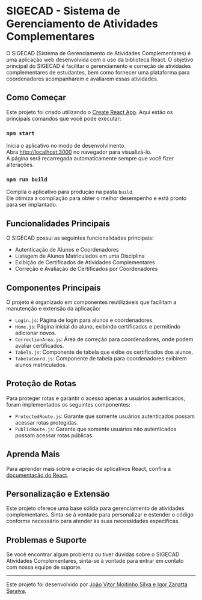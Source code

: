 # SIGECAD - Sistema de Gerenciamento de Atividades Complementares

O SIGECAD (Sistema de Gerenciamento de Atividades Complementares) é uma aplicação web desenvolvida com o uso da biblioteca React. O objetivo principal do SIGECAD é facilitar o gerenciamento e correção de atividades complementares de estudantes, bem como fornecer uma plataforma para coordenadores acompanharem e avaliarem essas atividades.

## Como Começar

Este projeto foi criado utilizando o [Create React App](https://github.com/facebook/create-react-app). Aqui estão os principais comandos que você pode executar:

### `npm start`

Inicia o aplicativo no modo de desenvolvimento.\
Abra [http://localhost:3000](http://localhost:3000) no navegador para visualizá-lo.\
A página será recarregada automaticamente sempre que você fizer alterações.

### `npm run build`

Compila o aplicativo para produção na pasta `build`.\
Ele otimiza a compilação para obter o melhor desempenho e está pronto para ser implantado.

## Funcionalidades Principais

O SIGECAD possui as seguintes funcionalidades principais:

- Autenticação de Alunos e Coordenadores
- Listagem de Alunos Matriculados em uma Disciplina
- Exibição de Certificados de Atividades Complementares
- Correção e Avaliação de Certificados por Coordenadores

## Componentes Principais

O projeto é organizado em componentes reutilizáveis que facilitam a manutenção e extensão da aplicação:

- `Login.js`: Página de login para alunos e coordenadores.
- `Home.js`: Página inicial do aluno, exibindo certificados e permitindo adicionar novos.
- `CorrectionArea.js`: Área de correção para coordenadores, onde podem avaliar certificados.
- `Tabela.js`: Componente de tabela que exibe os certificados dos alunos.
- `TabelaCoord.js`: Componente de tabela para coordenadores exibirem alunos matriculados.

## Proteção de Rotas

Para proteger rotas e garantir o acesso apenas a usuários autenticados, foram implementados os seguintes componentes:

- `ProtectedRoute.js`: Garante que somente usuários autenticados possam acessar rotas protegidas.
- `PublicRoute.js`: Garante que somente usuários não autenticados possam acessar rotas públicas.

## Aprenda Mais

Para aprender mais sobre a criação de aplicativos React, confira a [documentação do React](https://reactjs.org/).

## Personalização e Extensão

Este projeto oferece uma base sólida para gerenciamento de atividades complementares. Sinta-se à vontade para personalizar e estender o código conforme necessário para atender às suas necessidades específicas.

## Problemas e Suporte

Se você encontrar algum problema ou tiver dúvidas sobre o SIGECAD Atividades Complementares, sinta-se à vontade para entrar em contato com nossa equipe de suporte.

---

Este projeto foi desenvolvido por [João Vitor Moitinho Silva e Igor Zanatta Saraiva](https://github.com/eumoitinho).